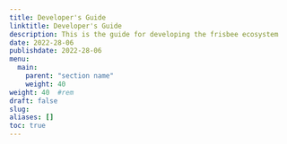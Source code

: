 ```yaml
---
title: Developer's Guide
linktitle: Developer's Guide
description: This is the guide for developing the frisbee ecosystem
date: 2022-28-06
publishdate: 2022-28-06
menu:
  main:
    parent: "section name"
    weight: 40
weight: 40	#rem
draft: false
slug:
aliases: []
toc: true
---
```

